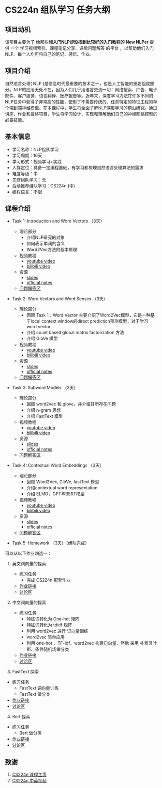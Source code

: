 # CS224n 组队学习 任务大纲 

## 项目动机

该项目主要为了 给那些**想入门NLP却没找到比较好的入门教程的 New NLPer** 提供 一个 学习视频索引、课程笔记分享、课后问题解答 的平台 ，以帮助他们入门 NLP。每个人均可将自己的笔记、感悟、作业。

## 项目介绍

自然语言处理( NLP )是信息时代最重要的技术之一，也是人工智能的重要组成部分。NLP的应用无处不在，因为人们几乎用语言交流一切：网络搜索、广告、电子邮件、客户服务、语言翻译、医疗报告等。近年来，深度学习方法在许多不同的NLP任务中获得了非常高的性能，使用了不需要传统的、任务特定的特征工程的单个端到端神经模型。在本课程中，学生将全面了解NLP深度学习的前沿研究。通过讲座、作业和最终项目，学生将学习设计、实现和理解他们自己的神经网络模型的必要技能。

## 基本信息

- 学习名称：NLP组队学习
- 学习周期：16天
- 学习形式：视频学习+实践
- 人群定位：具备一定编程基础，有学习和梳理自然语言处理算法的需求
- 难度等级：中
- 先修组队学习：无
- 后续推荐组队学习：CS224n (中)
- 编程语言：不限

## 课程介绍

- Task 1: Introduction and Word Vectors （3天）
  - 理论部分
    - 介绍NLP研究的对象
    - 如何表示单词的含义
    - Word2Vec方法的基本原理
  - 视频教程
    - [youtube video](https://www.youtube.com/watch?v=8rXD5-xhemo)
    - [bilibili video](https://www.bilibili.com/video/BV1s4411N7fC?p=1) 
  - 资源
    - [slides](Lecture/Lecture1/slides/) 
    - [official notes](Lecture/Lecture1/official_notes/)
  - [问题解答区](https://github.com/km1994/Datawhale_NLP_CS224n/issues/1)
  
- Task 2: Word Vectors and Word Senses （3天）
  - 理论部分
    - 回顾 Task 1：Word Vector 主要介绍了Word2Vec模型，它是一种基于local context window的direct prediction预测模型，对于学习word vector
    - 介绍 count based global matrix factorization 方法
    - 介绍 GloVe 模型
  - 视频教程
    - [youtube video](https://www.youtube.com/watch?v=kEMJRjEdNzM&list=PLoROMvodv4rOhcuXMZkNm7j3fVwBBY42z&index=2)
    - [bilibili video](https://www.bilibili.com/video/BV1s4411N7fC?p=2)
  - 资源
    - [slides](Lecture/Lecture2/slides/) 
    - [official notes](Lecture/Lecture2/official_notes/)
  - [问题解答区](https://github.com/km1994/Datawhale_NLP_CS224n/issues/2)
  
- Task 3: Subword Models （3天）
  - 理论部分
    - 回顾 word2vec 和 glove，并介绍其所存在问题
    - 介绍 n-gram 思想
    - 介绍 FastText 模型
  - 视频教程
    - [youtube video](https://www.youtube.com/watch?v=9oTHFx0Gg3Q&list=PLoROMvodv4rOhcuXMZkNm7j3fVwBBY42z&index=12)
    - [bilibili video](https://www.bilibili.com/video/BV1s4411N7fC?p=12)
  - 资源
    - [slides](Lecture/Lecture12/slides/) 
    - [official notes](Lecture/Lecture12/official_notes/) 
  - [问题解答区](https://github.com/km1994/Datawhale_NLP_CS224n/issues/12)

- Task 4: Contextual Word Embeddings  （3天）
  - 理论部分
    - 回顾 Word2Vec, GloVe, fastText 模型
    - 介绍contextual word representation
    - 介绍 ELMO，GPT与BERT模型
  - 视频教程
    - [youtube video](https://www.youtube.com/watch?v=kEMJRjEdNzM&list=PLoROMvodv4rOhcuXMZkNm7j3fVwBBY42z&index=13)
    - [bilibili video](https://www.bilibili.com/video/BV1s4411N7fC?p=13)
  - 资源
    - [slides](Lecture/Lecture13/slides/) 
    - [official notes](Lecture/Lecture14/official_notes/)
  - [问题解答区](https://github.com/km1994/Datawhale_NLP_CS224n/issues/13)

- Task 5: Homework （3天）（组队完成）

可以从以下作业四选一：

1. 英文词向量的探索
   - 练习任务
     - 完成 CS224n 配套作业
   - [作业链接](Assignments/official/homework1/en/)
   - [讨论区](https://github.com/km1994/Datawhale_NLP_CS224n/issues/21)
   
2. 中文词向量的探索
   - 练习任务
     - 特征词转化为 One-hot 矩阵
     - 特征词转化为 tdidf 矩阵
     - 利用 word2vec 进行 词向量训练
     - word2vec 简单应用
     - 利用 one-hot 、TF-idf、word2vec 构建句向量，然后 采用 朴素贝叶斯、条件随机场做分类
   - [作业链接](Assignments/official/homework1/zh/)
   - [讨论区](https://github.com/km1994/Datawhale_NLP_CS224n/issues/21) 
  
3. FastText 探索
  - 练习任务
     - FastText 词向量训练
     - FastText 做分类
  - [作业链接](Assignments/official/homework1/FastText/)
  - [讨论区](https://github.com/km1994/Datawhale_NLP_CS224n/issues/21) 

4. Bert 探索
  - 练习任务
     - Bert 做分类
  - [作业链接](Assignments/official/homework1/Bert/)
  - [讨论区](https://github.com/km1994/Datawhale_NLP_CS224n/issues/21) 

## 致谢

1. [CS224n 课程主页](http://web.stanford.edu/class/cs224n/index.html)
2. [CS224n 中英视频](https://www.bilibili.com/video/BV1s4411N7fC)
  